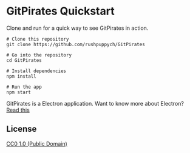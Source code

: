 # GitPirates Quickstart

Clone and run for a quick way to see GitPirates in action.


	# Clone this repository
	git clone https://github.com/rushpuppych/GitPirates
	
	# Go into the repository
	cd GitPirates
	
	# Install dependencies
	npm install
	
	# Run the app
	npm start

GitPirates is a Electron application. Want to know more about Electron? [Read this](electron.md)

## License

[CC0 1.0 (Public Domain)](LICENSE.md)
